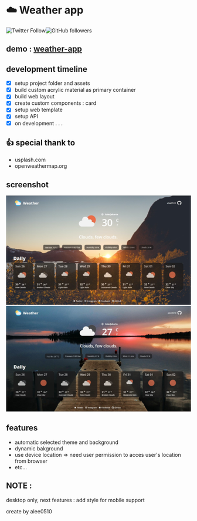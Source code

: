 # :cloud: Weather app
![Twitter Follow](https://img.shields.io/twitter/follow/a_lee0510?style=social)![GitHub followers](https://img.shields.io/github/followers/alee0510?style=social)

## demo : [weather-app](https://alee0510.github.io/weather-app/)

## development timeline
- [x] setup project folder and assets
- [x] build custom acrylic material as primary container
- [x] build web layout
- [x] create custom components : card
- [x] setup web template
- [x] setup API
- [x] on development . . .

## :thumbsup: special thank to
- usplash.com
- openweathermap.org

## screenshot
![afternoon](/src/assets/screenshots/weather_01.jpg)
![early_night](/src/assets/screenshots/weather_02.jpg)

## features
- automatic selected theme and background
- dynamic bakground
- use device location => need user permission to acces user's location from browser
- etc...

## NOTE :
desktop only, next features : add style for mobile support

create by alee0510
